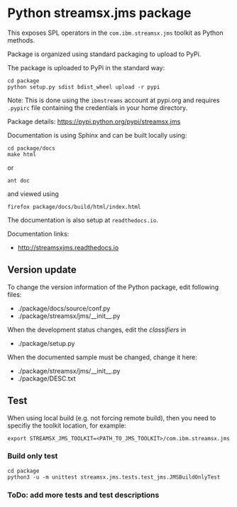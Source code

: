 # Python streamsx.jms package

This exposes SPL operators in the `com.ibm.streamsx.jms` toolkit as Python methods.

Package is organized using standard packaging to upload to PyPi.

The package is uploaded to PyPi in the standard way:
```
cd package
python setup.py sdist bdist_wheel upload -r pypi
```
Note: This is done using the `ibmstreams` account at pypi.org and requires `.pypirc` file containing the credentials in your home directory.

Package details: https://pypi.python.org/pypi/streamsx.jms

Documentation is using Sphinx and can be built locally using:
```
cd package/docs
make html
```

or

    ant doc

and viewed using
```
firefox package/docs/build/html/index.html
```

The documentation is also setup at `readthedocs.io`.

Documentation links:
* http://streamsxjms.readthedocs.io

## Version update

To change the version information of the Python package, edit following files:

- ./package/docs/source/conf.py
- ./package/streamsx/jms/\_\_init\_\_.py

When the development status changes, edit the *classifiers* in

- ./package/setup.py

When the documented sample must be changed, change it here:

- ./package/streamsx/jms/\_\_init\_\_.py
- ./package/DESC.txt


## Test

When using local build (e.g. not forcing remote build), then you need to specifiy the toolkit location, for example:

    export STREAMSX_JMS_TOOLKIT=<PATH_TO_JMS_TOOLKIT>/com.ibm.streamsx.jms


### Build only test


```
cd package
python3 -u -m unittest streamsx.jms.tests.test_jms.JMSBuildOnlyTest
```



### ToDo: add more tests and test descriptions

